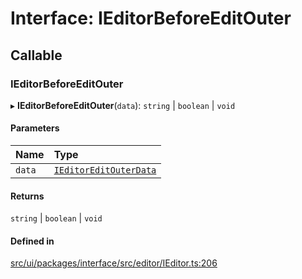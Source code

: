# Interface: IEditorBeforeEditOuter

## Callable

### IEditorBeforeEditOuter

▸ **IEditorBeforeEditOuter**(`data`): `string` \| `boolean` \| `void`

#### Parameters

| Name | Type |
| :------ | :------ |
| `data` | [`IEditorEditOuterData`](IEditorEditOuterData.md) |

#### Returns

`string` \| `boolean` \| `void`

#### Defined in

[src/ui/packages/interface/src/editor/IEditor.ts:206](https://github.com/leaferjs/leafer-ui/blob/60106e52e15189ef407f949c7d78e5668e97d1c6/packages/interface/src/editor/IEditor.ts#L206)
